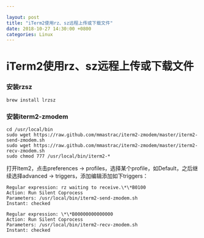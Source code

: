 ```yaml
---

layout: post 
title: "iTerm2使用rz、sz远程上传或下载文件" 
date: 2018-10-27 14:30:00 +0800
categories: Linux
---
```


# iTerm2使用rz、sz远程上传或下载文件

### 安装rzsz

```shell
brew install lrzsz
```

### 安装iterm2-zmodem


```shell
cd /usr/local/bin
sudo wget https://raw.github.com/mmastrac/iterm2-zmodem/master/iterm2-send-zmodem.sh
sudo wget https://raw.github.com/mmastrac/iterm2-zmodem/master/iterm2-recv-zmodem.sh
sudo chmod 777 /usr/local/bin/iterm2-*
```

打开Item2，点击preferences → profiles，选择某个profile，如Default，之后继续选择advanced → triggers，添加编辑添加如下triggers：

```shell
Regular expression: rz waiting to receive.\*\*B0100
Action: Run Silent Coprocess
Parameters: /usr/local/bin/iterm2-send-zmodem.sh
Instant: checked

Regular expression: \*\*B00000000000000
Action: Run Silent Coprocess
Parameters: /usr/local/bin/iterm2-recv-zmodem.sh
Instant: checked
```
